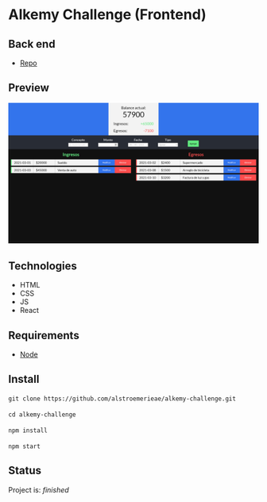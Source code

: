 # Alkemy Challenge (Frontend)

## Back end
- [Repo](https://github.com/alstroemerieae/alkemy-challenge-backend)

## Preview 
![Project image](./public/media/project-preview.jpg)

## Technologies

- HTML
- CSS
- JS
- React

## Requirements
- [Node](https://nodejs.org/en/download/)

## Install

```
git clone https://github.com/alstroemerieae/alkemy-challenge.git

cd alkemy-challenge

npm install

npm start
```

## Status

Project is: _finished_